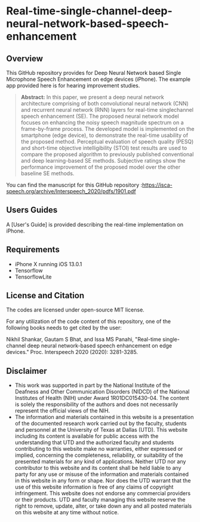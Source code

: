 # Real-time-single-channel-deep-neural-network-based-speech-enhancement

## Overview

This GitHub repository provides for Deep Neural Network based Single Microphone Speech Enhancement on edge devices (iPhone). The example app provided here is for hearing improvement studies. 
> **Abstract:** In this paper, we present a deep neural network architecture comprising of both convolutional neural network (CNN) and recurrent neural network (RNN) layers for real-time singlechannel speech enhancement (SE). The proposed neural network model focuses on enhancing the noisy speech magnitude spectrum on a frame-by-frame process. The developed model is implemented on the smartphone (edge device), to demonstrate the real-time usability of the proposed method. Perceptual evaluation of speech quality (PESQ) and short-time objective intelligibility (STOI) test results are used to compare the proposed algorithm to previously published conventional and deep learning-based SE methods. Subjective ratings show the performance improvement of the proposed model over the other baseline SE methods.

You can find the manuscript for this GitHub repository :https://isca-speech.org/archive/Interspeech_2020/pdfs/1901.pdf

## Users Guides

A [User's Guide] is provided describing the real-time implementation on iPhone.

## Requirements 

- iPhone X running iOS 13.0.1
- Tensorflow
- TensorflowLite

## License and Citation

The codes are licensed under open-source MIT license.

For any utilization of the code content of this repository, one of the following books needs to get cited by the user:

Nikhil Shankar, Gautam S Bhat, and Issa MS Panahi, "Real-time single-channel deep neural network-based speech enhancement on edge devices." Proc. Interspeech 2020 (2020): 3281-3285.

## Disclaimer

- This work was supported in part by the National Institute of the Deafness and Other Communication Disorders (NIDCD) of the National Institutes of Health (NIH) under Award 1R01DC015430-04. The content is solely the responsibility of the authors and does not necessarily represent the official views of the NIH.
- The information and materials contained in this website is a presentation of the documented research work carried out by the faculty, students and personnel at the University of Texas at Dallas (UTD). This website including its content is available for public access with the understanding that UTD and the authorized faculty and students contributing to this website make no warranties, either expressed or implied, concerning the completeness, reliability, or suitability of the presented materials for any kind of applications. Neither UTD nor any contributor to this website and its content shall be held liable to any party for any use or misuse of the information and materials contained in this website in any form or shape. Nor does the UTD warrant that the use of this website information is free of any claims of copyright infringement. This website does not endorse any commercial providers or their products. UTD and faculty managing this website reserve the right to remove, update, alter, or take down any and all posted materials on this website at any time without notice.
